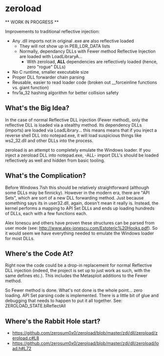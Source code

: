 # zeroload

** WORK IN PROGRESS **

Improvements to traditional reflective injection:

- Any .dll imports not in original .exe are also reflective loaded
    - They will not show up in PEB_LDR_DATA lists
    - Normally, dependancy DLLs with Fewer method Reflective Injection are loaded with LoadLibraryA...
        - With zeroload, **ALL** dependencies are reflectively loaded (hence, zero "rogue" DLLs)
- No C runtime, smaller executable size
- Proper DLL forwarder chain parsing
- Reusable, easier to read loader code (broken out __forceinline functions vs. giant function)
- fnv1a_32 hashing algorithm for better collision safety

## What's the Big Idea?
In the case of normal Reflective DLL injection (Fewer method), only the reflective DLL is loaded via a stealthy method. Its dependency DLLs (imports) are loaded via LoadLibrary... this means means that if you inject a reverse shell DLL into notepad.exe, it will load suspicious things like ws2_32.dll and other DLLs into the process.

zeroload is an attempt to completely emulate the Windows loader. If you inject a zeroload DLL into notepad.exe, -ALL- import DLL's should be loaded reflectively as well and hidden from basic tooling.

## What's the Complication?
Before Windows 7ish this should be relatively straightforward (although some DLLs may be finnicky). However in the modern era, there are "API Sets", which are sort of a new DLL forwarding method. Just because something says its in user32.dll, again, doesn't mean it really is. Instead, the kernel performs a mapping to API Set DLLs and ends up loading hundreds of DLLs, each with a few functions each.

Alex Ionescu and others have proven these structures can be parsed from user mode (see: http://www.alex-ionescu.com/Estoteric%20Hooks.pdf). So it would seem we have everything needed to emulate the Windows loader for most DLLs.

## Where's the Code At?
Right now the code could be a drop-in replacement for normal Reflective DLL injection (indeed, the project is set up to just work as such, with the same defines etc.). This includes the Metasploit additions to the Fewer method.

So Fewer method is done. What's not done is the whole point... zero loading. API Set parsing code is implemented. There is a little bit of glue and debugging that needs to happen to put it all together. See: ZEROLOAD_STATE.bReflectAll

## Where's the Rabbit Hole start?
- https://github.com/zerosum0x0/zeroload/blob/master/zdi/dll/zeroload/zeroload.c#L8
- https://github.com/zerosum0x0/zeroload/blob/master/zdi/dll/zeroload/load.h#L72

